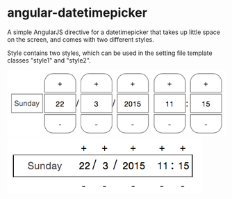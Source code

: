 # angular-datetimepicker

A simple AngularJS directive for a datetimepicker that takes up little space on the screen, and comes with two different styles.

Style contains two styles, which can be used in the setting file template classes "style1" and "style2".

![style1](/screenshots/style1.png?raw=true)
![style2](/screenshots/style2.png?raw=true)
